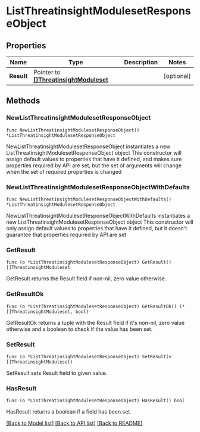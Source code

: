 # ListThreatinsightModulesetResponseObject

## Properties

Name | Type | Description | Notes
------------ | ------------- | ------------- | -------------
**Result** | Pointer to [**[]ThreatinsightModuleset**](ThreatinsightModuleset.md) |  | [optional] 

## Methods

### NewListThreatinsightModulesetResponseObject

`func NewListThreatinsightModulesetResponseObject() *ListThreatinsightModulesetResponseObject`

NewListThreatinsightModulesetResponseObject instantiates a new ListThreatinsightModulesetResponseObject object
This constructor will assign default values to properties that have it defined,
and makes sure properties required by API are set, but the set of arguments
will change when the set of required properties is changed

### NewListThreatinsightModulesetResponseObjectWithDefaults

`func NewListThreatinsightModulesetResponseObjectWithDefaults() *ListThreatinsightModulesetResponseObject`

NewListThreatinsightModulesetResponseObjectWithDefaults instantiates a new ListThreatinsightModulesetResponseObject object
This constructor will only assign default values to properties that have it defined,
but it doesn't guarantee that properties required by API are set

### GetResult

`func (o *ListThreatinsightModulesetResponseObject) GetResult() []ThreatinsightModuleset`

GetResult returns the Result field if non-nil, zero value otherwise.

### GetResultOk

`func (o *ListThreatinsightModulesetResponseObject) GetResultOk() (*[]ThreatinsightModuleset, bool)`

GetResultOk returns a tuple with the Result field if it's non-nil, zero value otherwise
and a boolean to check if the value has been set.

### SetResult

`func (o *ListThreatinsightModulesetResponseObject) SetResult(v []ThreatinsightModuleset)`

SetResult sets Result field to given value.

### HasResult

`func (o *ListThreatinsightModulesetResponseObject) HasResult() bool`

HasResult returns a boolean if a field has been set.


[[Back to Model list]](../README.md#documentation-for-models) [[Back to API list]](../README.md#documentation-for-api-endpoints) [[Back to README]](../README.md)


